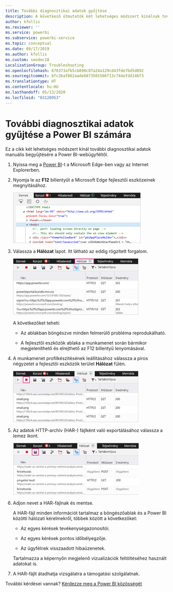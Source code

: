 ```yaml
---
title: További diagnosztikai adatok gyűjtése
description: A következő útmutatók két lehetséges módszert kínálnak további diagnosztikai adatok manuális begyűjtésére a Power BI-webügyféltől.
author: kfollis
ms.reviewer: ''
ms.service: powerbi
ms.subservice: powerbi-service
ms.topic: conceptual
ms.date: 09/17/2019
ms.author: kfollis
ms.custom: seodec18
LocalizationGroup: Troubleshooting
ms.openlocfilehash: 670373afb5cb890c87a24a129cd43fde7bd5d892
ms.sourcegitcommit: bfc2baf862aade6873501566f13c744efdd146f3
ms.translationtype: HT
ms.contentlocale: hu-HU
ms.lasthandoff: 05/13/2020
ms.locfileid: "83128953"
---
```

# <a name="capture-additional-diagnostic-information-for-power-bi"></a>További diagnosztikai adatok gyűjtése a Power BI számára

Ez a cikk két lehetséges módszert kínál további diagnosztikai adatok manuális begyűjtésére a Power BI-webügyféltől.

1. Nyissa meg a [Power BI](https://app.powerbi.com)-t a Microsoft Edge-ben vagy az Internet Explorerben.

1. Nyomja le az **F12** billentyűt a Microsoft Edge fejlesztői eszközeinek megnyitásához.

   ![Képernyőkép a Microsoft Edge fejlesztői eszközeinek Elemek lapjáról.](media/service-admin-capturing-additional-diagnostic-information-for-power-bi/edge-developer-tools.png)

1. Válassza a **Hálózat** lapot. Itt látható az eddig rögzített forgalom.

   ![Képernyőkép a Microsoft Edge fejlesztői eszközeinek Hálózat lapjáról.](media/service-admin-capturing-additional-diagnostic-information-for-power-bi/edge-network-tab.png)

    A következőket teheti:

    * Az ablakban böngészve minden felmerülő probléma reprodukálható.

    * A fejlesztői eszközök ablaka a munkamenet során bármikor megjeleníthető és elrejthető az F12 billentyű lenyomásával.

1. A munkamenet profilkészítésének leállításához válassza a piros négyzetet a fejlesztői eszközök terület **Hálózat** fülén.

   ![Képernyőkép a Microsoft Edge fejlesztői eszközeinek Hálózat lapjáról kiemelt Leállítás gombbal.](media/service-admin-capturing-additional-diagnostic-information-for-power-bi/edge-network-tab-stop.png)

1. Az adatok HTTP-archív (HAR-) fájlként való exportálásához válassza a lemez ikont.

   ![Képernyőkép a Microsoft Edge fejlesztői eszközeinek Hálózat lapjáról kiemelt lemez ikonnal.](media/service-admin-capturing-additional-diagnostic-information-for-power-bi/edge-network-tab-save.png)

1. Adjon nevet a HAR-fájlnak és mentse.

    A HAR-fájl minden információt tartalmaz a böngészőablak és a Power BI közötti hálózati kérelmekről, többek között a következőket:

    * Az egyes kérések tevékenységazonosítói.

    * Az egyes kérések pontos időbélyegzője.

    * Az ügyfélnek visszaadott hibaüzenetek.

    Tartalmazza a képernyőn megjelenő vizualizációk feltöltéséhez használt adatokat is.

1. A HAR-fájlt átadhatja vizsgálatra a támogatási szolgálatnak.

További kérdései vannak? [Kérdezze meg a Power BI közösségét](https://community.powerbi.com/)
